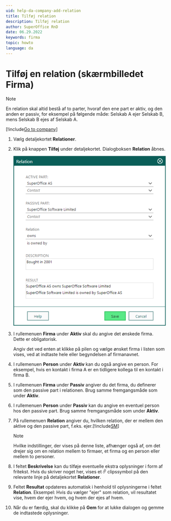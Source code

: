 ```yaml
---
uid: help-da-company-add-relation
title: Tilføj relation
description: Tilføj relation
author: SuperOffice RnD
date: 06.29.2022
keywords: firma
topic: howto
language: da
---
```


# Tilføj en relation (skærmbilledet Firma)

> [!NOTE]
> En relation skal altid bestå af to parter, hvoraf den ene part er aktiv, og den anden er passiv, for eksempel på følgende måde: Selskab A ejer Selskab B, mens Selskab B ejes af Selskab A.

[!include[Go to company](../../learn/includes/goto-company.md)]

1. Vælg detaljekortet **Relationer**.

1. Klik på knappen **Tilføj** under detaljekortet. Dialogboksen **Relation** åbnes.

    ![Dialogboksen Relationer -screenshot][img2]

1. I rullemenuen **Firma** under **Aktiv** skal du angive det ønskede firma. Dette er obligatorisk.

    Angiv det ved enten at klikke på pilen og vælge ønsket firma i listen som vises, ved at indtaste hele eller begyndelsen af firmanavnet.

1. I rullemenuen **Person** under **Aktiv** kan du også angive en person. For eksempel, hvis en kontakt i firma A er en tidligere kollega til en kontakt i firma B.

1. I rullemenuen **Firma** under **Passiv** angiver du det firma, du definerer som den passive part i relationen. Brug samme fremgangsmåde som under **Aktiv**.

1. I rullemenuen **Person** under **Passiv** kan du angive en eventuel person hos den passive part. Brug samme fremgangsmåde som under **Aktiv**.

1. På rullemenuen **Relation** angiver du, hvilken relation, der er mellem den aktive og den passive part, f.eks. ejer.[!include[SM](../../learn/includes/are-defined-sm.md)]

    > [!NOTE]
    > Hvilke indstillinger, der vises på denne liste, afhænger også af, om det drejer sig om en relation mellem to firmaer, et firma og en person eller mellem to personer.

1. I feltet **Beskrivelse** kan du tilføje eventuelle ekstra oplysninger i form af fritekst. Hvis du skriver noget her, vises et ![ikon][img1] clipssymbol på den relevante linje på detaljekortet **Relationer**.

1. Feltet **Resultat** opdateres automatisk i henhold til oplysningerne i feltet **Relation**. Eksempel: Hvis du vælger "ejer" som relation, vil resultatet vise, hvem der ejer hvem, og hvem der ejes af hvem.

1. Når du er færdig, skal du klikke på **Gem** for at lukke dialogen og gemme de indtastede oplysninger.

<!-- Referenced links -->

<!-- Referenced images -->
[img1]: ../../../media/icons/binders.png
[img2]: ../../../media/loc/en/company/relation.png

